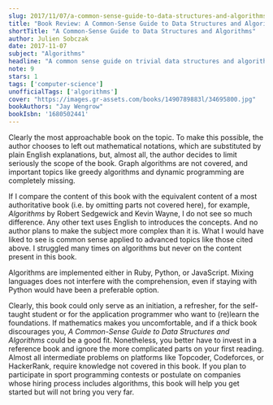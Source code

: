 ```yaml
---
slug: 2017/11/07/a-common-sense-guide-to-data-structures-and-algorithms
title: "Book Review: A Common-Sense Guide to Data Structures and Algorithms"
shortTitle: "A Common-Sense Guide to Data Structures and Algorithms"
author: Julien Sobczak
date: 2017-11-07
subject: "Algorithms"
headline: "A common sense guide on trivial data structures and algorithms"
note: 9
stars: 1
tags: ['computer-science']
unofficialTags: ['algorithms']
cover: "https://images.gr-assets.com/books/1490789883l/34695800.jpg"
bookAuthors: "Jay Wengrow"
bookIsbn: '1680502441'
---
```



Clearly the most approachable book on the topic. To make this possible, the author chooses to left out mathematical notations, which are substituted by plain English explanations, but, almost all, the author decides to limit seriously the scope of the book. Graph algorithms are not covered, and important topics like greedy algorithms and dynamic programming are completely missing.

If I compare the content of this book with the equivalent content of a most authoritative book (i.e. by omitting parts not covered here), for example, *Algorithms* by Robert Sedgewick and Kevin Wayne, I do not see so much difference. Any other text uses English to introduces the concepts. And no author plans to make the subject more complex than it is. What I would have liked to see is common sense applied to advanced topics like those cited above. I struggled many times on algorithms but never on the content present in this book.

Algorithms are implemented either in Ruby, Python, or JavaScript. Mixing languages does not interfere with the comprehension, even if staying with Python would have been a preferable option.

Clearly, this book could only serve as an initiation, a refresher, for the self-taught student or for the application programmer who want to (re)learn the foundations. If mathematics makes you uncomfortable, and if a thick book discourages you, *A Common-Sense Guide to Data Structures and Algorithms* could be a good fit. Nonetheless, you better have to invest in a reference book and ignore the more complicated parts on your first reading. Almost all intermediate problems on platforms like Topcoder, Codeforces, or HackerRank, require knowledge not covered in this book. If you plan to participate in sport programming contests or postulate on companies whose hiring process includes algorithms, this book will help you get started but will not bring you very far.

